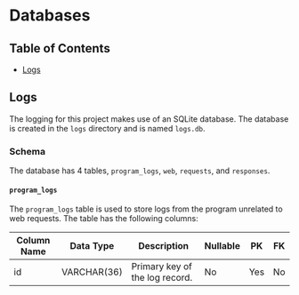 # Databases

## Table of Contents

- [Logs](#logs)

## Logs

The logging for this project makes use of an SQLite database. The database is created in the `logs` directory and 
is named `logs.db`. 

### Schema

The database has 4 tables, `program_logs`, `web`, `requests`, and `responses`.

#### `program_logs`

The `program_logs` table is used to store logs from the program unrelated to web requests. The table has the following columns:

| Column Name | Data Type   | Description                    | Nullable | PK  | FK |
|-------------|-------------|--------------------------------|----------|-----|----|
| id          | VARCHAR(36) | Primary key of the log record. | No       | Yes | No |
